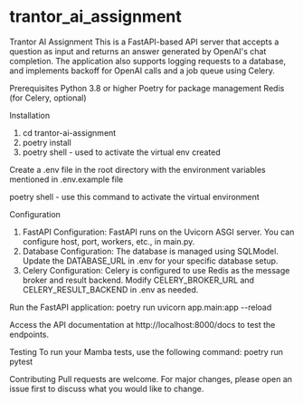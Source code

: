 # trantor_ai_assignment

Trantor AI Assignment
This is a FastAPI-based API server that accepts a question as input and returns an answer generated by OpenAI's chat completion. The application also supports logging requests to a database, and implements backoff for OpenAI calls and a job queue using Celery.

Prerequisites
Python 3.8 or higher
Poetry for package management
Redis (for Celery, optional)

Installation
1. cd trantor-ai-assignment
2. poetry install
3. poetry shell  - used to activate the virtual env created

Create a .env file in the root directory with the environment variables mentioned in .env.example file

poetry shell - use this command to activate the virtual environment

Configuration
1. FastAPI Configuration: FastAPI runs on the Uvicorn ASGI server. You can configure host, port, workers, etc., in main.py.
2. Database Configuration: The database is managed using SQLModel. Update the DATABASE_URL in .env for your specific database setup.
3. Celery Configuration: Celery is configured to use Redis as the message broker and result backend. Modify CELERY_BROKER_URL and CELERY_RESULT_BACKEND in .env as needed.

Run the FastAPI application:
poetry run uvicorn app.main:app --reload

Access the API documentation at http://localhost:8000/docs to test the endpoints.

Testing
To run your Mamba tests, use the following command:
poetry run pytest

Contributing
Pull requests are welcome. For major changes, please open an issue first to discuss what you would like to change.